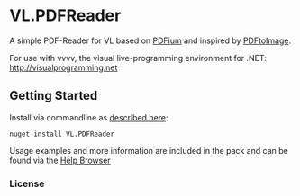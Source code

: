 # VL.PDFReader

A simple PDF-Reader for VL based on [PDFium](https://github.com/bblanchon/pdfium-binaries) and inspired by [PDFtoImage](https://github.com/sungaila/PDFtoImage/blob/master/LICENSE).

For use with vvvv, the visual live-programming environment for .NET: 
http://visualprogramming.net

## Getting Started
Install via commandline as [described here](https://thegraybook.vvvv.org/reference/hde/managing-nugets.html):

    nuget install VL.PDFReader

Usage examples and more information are included in the pack and can be found via the [Help Browser](https://thegraybook.vvvv.org/reference/hde/findinghelp.html)

### License






